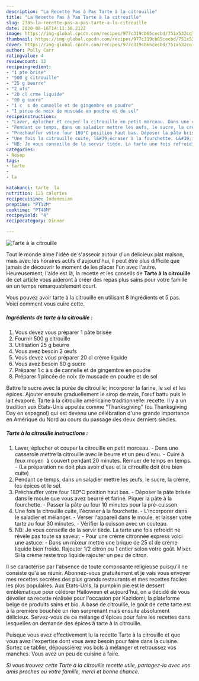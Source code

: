 ```yaml
---
description: "La Recette Pas à Pas Tarte à la citrouille"
title: "La Recette Pas à Pas Tarte à la citrouille"
slug: 2385-la-recette-pas-a-pas-tarte-a-la-citrouille
date: 2020-08-16T14:11:36.212Z
image: https://img-global.cpcdn.com/recipes/977c319cb65cecbd/751x532cq70/tarte-a-la-citrouille-photo-principale-de-la-recette.jpg
thumbnail: https://img-global.cpcdn.com/recipes/977c319cb65cecbd/751x532cq70/tarte-a-la-citrouille-photo-principale-de-la-recette.jpg
cover: https://img-global.cpcdn.com/recipes/977c319cb65cecbd/751x532cq70/tarte-a-la-citrouille-photo-principale-de-la-recette.jpg
author: Polly Carr
ratingvalue: 4
reviewcount: 12
recipeingredient:
- "1 pte brise"
- "500 g citrouille"
- "25 g beurre"
- "2 ufs"
- "20 cl crme liquide"
- "80 g sucre"
- "1 c  s de cannelle et de gingembre en poudre"
- "1 pince de noix de muscade en poudre et de sel"
recipeinstructions:
- "Laver, éplucher et couper la citrouille en petit morceau. Dans une casserole mettre la citrouille avec le beurre et un peu d&#39;eau. Cuire à feux moyen  à couvert pendant 20 minutes. Remuer de temps en temps. (La préparation ne doit plus avoir d&#39;eau et la citrouille doit être bien cuite)"
- "Pendant ce temps, dans un saladier mettre les œufs, le sucre, la crème, les épices et le sel."
- "Préchauffer votre four 180°C position haut bas. Déposer la pâte brisée dans le moule que vous avez beurré et fariné. Piquer la pâte à la fourchette. Passer la pâte au four 10 minutes pour la pré-cuisson."
- "Une fois la citrouille cuite, l&#39;écraser à la fourchette. L&#39;incorporer dans le saladier et mélanger. Verser l&#39;appareil dans le moule, et laisser votre tarte au four 30 minutes. Vérifier la cuisson avec un couteau."
- "NB: Je vous conseille de la servir tiède. La tarte une fois refroidit ne révèle pas toute sa saveur. Pour une crème citronnée express voici une astuce: Dans un mixeur mettre une brique de 25 cl de crème liquide bien froide. Rajouter 1/2 citron ou 1 entier selon votre goût. Mixer. Si la crème reste trop liquide rajouter un peu de citron."
categories:
- Resep
tags:
- tarte
- 
- la

katakunci: tarte  la 
nutrition: 125 calories
recipecuisine: Indonesian
preptime: "PT12M"
cooktime: "PT48M"
recipeyield: "4"
recipecategory: Dinner

---
```



![Tarte à la citrouille](https://img-global.cpcdn.com/recipes/977c319cb65cecbd/751x532cq70/tarte-a-la-citrouille-photo-principale-de-la-recette.jpg)

Tout le monde aime l'idée de s'asseoir autour d'un délicieux plat maison, mais avec les horaires actifs d'aujourd'hui, il peut être plus difficile que jamais de découvrir le moment de les placer l'un avec l'autre. Heureusement, l'aide est là, la recette et les conseils de <strong> Tarte à la citrouille </strong> de cet article vous aideront à créer des repas plus sains pour votre famille en un temps remarquablement court.

<!--inarticleads1-->

Vous pouvez avoir tarte à la citrouille en utilisant 8 Ingrédients et 5 pas. Voici comment vous cuire cette.

##### Ingrédients de tarte à la citrouille :

1. Vous devez vous préparer 1 pâte brisée
1. Fournir 500 g citrouille
1. Utilisation 25 g beurre
1. Vous avez besoin 2 œufs
1. Vous devez vous préparer 20 cl crème liquide
1. Vous avez besoin 80 g sucre
1. Préparer 1 c à s de cannelle et de gingembre en poudre
1. Préparer 1 pincée de noix de muscade en poudre et de sel


Battre le sucre avec la purée de citrouille; incorporer la farine, le sel et les épices. Ajouter ensuite graduellement le sirop de maïs, l&#39;œuf battu puis le lait évaporé. Tarte à la citrouille américaine traditionnelle: recette. Il y a un tradition aux États-Unis appelée comme &#34;Thanksgiving&#34; (ou Thanksgiving Day en espagnol) qui est devenu une célébration d&#39;une grande importance en Amérique du Nord au cours du passage des deux derniers siècles. 

<!--inarticleads2-->

##### Tarte à la citrouille instructions :

1. Laver, éplucher et couper la citrouille en petit morceau. - Dans une casserole mettre la citrouille avec le beurre et un peu d&#39;eau. - Cuire à feux moyen  à couvert pendant 20 minutes. Remuer de temps en temps. - (La préparation ne doit plus avoir d&#39;eau et la citrouille doit être bien cuite)
1. Pendant ce temps, dans un saladier mettre les œufs, le sucre, la crème, les épices et le sel.
1. Préchauffer votre four 180°C position haut bas. - Déposer la pâte brisée dans le moule que vous avez beurré et fariné. Piquer la pâte à la fourchette. - Passer la pâte au four 10 minutes pour la pré-cuisson.
1. Une fois la citrouille cuite, l&#39;écraser à la fourchette. - L&#39;incorporer dans le saladier et mélanger. - Verser l&#39;appareil dans le moule, et laisser votre tarte au four 30 minutes. - Vérifier la cuisson avec un couteau.
1. NB: Je vous conseille de la servir tiède. La tarte une fois refroidit ne révèle pas toute sa saveur. - Pour une crème citronnée express voici une astuce: - Dans un mixeur mettre une brique de 25 cl de crème liquide bien froide. Rajouter 1/2 citron ou 1 entier selon votre goût. Mixer. Si la crème reste trop liquide rajouter un peu de citron.


Il se caractérise par l&#39;absence de toute composante religieuse puisqu&#39;il ne consiste qu&#39;à se réunir. Abonnez-vous gratuitement et je vais vous envoyer mes recettes secrètes des plus grands restaurants et mes recettes faciles les plus populaires. Aux Etats-Unis, la pumpkin pie est le dessert emblématique pour célébrer Halloween et aujourd&#39;hui, on a décidé de vous dévoiler sa recette réalisée pour l&#39;occasion par Kazidomi, la plateforme belge de produits sains et bio. A base de citrouille, le goût de cette tarte est à la première bouchée un rien surprenant mais ensuite absolument délicieux. Servez-vous de ce mélange d&#39;épices pour faire les recettes dans lesquelles on demande des épices à tarte à la citrouille. 

<!--inarticleads1-->

<p>
Puisque vous avez effectivement lu la recette Tarte à la citrouille et que vous avez l'expertise dont vous avez besoin pour faire dans la cuisine. Sortez ce tablier, dépoussiérez vos bols à mélanger et retroussez vos manches. Vous avez un peu de cuisine à faire.
</p>

<p>
<i>Si vous trouvez cette Tarte à la citrouille recette utile, partagez-la avec vos amis proches ou votre famille, merci et bonne chance.</i>
</p>
